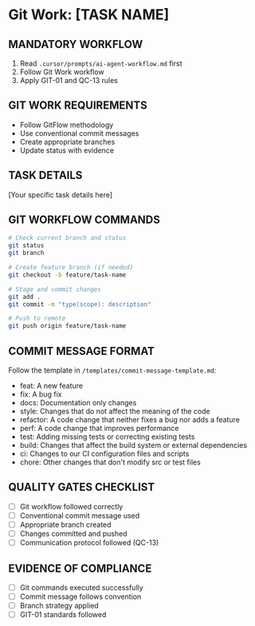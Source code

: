 # Git Work: [TASK NAME]

## MANDATORY WORKFLOW
1. Read `.cursor/prompts/ai-agent-workflow.md` first
2. Follow Git Work workflow
3. Apply GIT-01 and QC-13 rules

## GIT WORK REQUIREMENTS
- Follow GitFlow methodology
- Use conventional commit messages
- Create appropriate branches
- Update status with evidence

## TASK DETAILS
[Your specific task details here]

## GIT WORKFLOW COMMANDS
```bash
# Check current branch and status
git status
git branch

# Create feature branch (if needed)
git checkout -b feature/task-name

# Stage and commit changes
git add .
git commit -m "type(scope): description"

# Push to remote
git push origin feature/task-name
```

## COMMIT MESSAGE FORMAT
Follow the template in `/templates/commit-message-template.md`:
- feat: A new feature
- fix: A bug fix
- docs: Documentation only changes
- style: Changes that do not affect the meaning of the code
- refactor: A code change that neither fixes a bug nor adds a feature
- perf: A code change that improves performance
- test: Adding missing tests or correcting existing tests
- build: Changes that affect the build system or external dependencies
- ci: Changes to our CI configuration files and scripts
- chore: Other changes that don't modify src or test files

## QUALITY GATES CHECKLIST
- [ ] Git workflow followed correctly
- [ ] Conventional commit message used
- [ ] Appropriate branch created
- [ ] Changes committed and pushed
- [ ] Communication protocol followed (QC-13)

## EVIDENCE OF COMPLIANCE
- [ ] Git commands executed successfully
- [ ] Commit message follows convention
- [ ] Branch strategy applied
- [ ] GIT-01 standards followed
